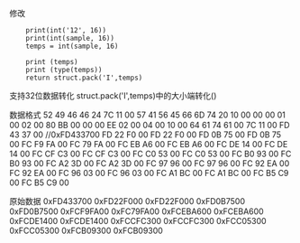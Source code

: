 修改

        print(int('12', 16))
        print(int(sample, 16))
        temps = int(sample, 16)

        print (temps)
        print (type(temps))
        return struct.pack('I',temps)

支持32位数据转化
struct.pack('I',temps)中的大小端转化()

数据格式
52 49 46 46 24 7C 11 00  57 41 56 45 66 6D 74 20
10 00 00 00 01 00 02 00  80 BB 00 00 00 EE 02 00
04 00 10 00 64 61 74 61  00 7C 11 00 FD 43 37 00 //0xFD433700
FD 22 F0 00 FD 22 F0 00  FD 0B 75 00 FD 0B 75 00
FC F9 FA 00 FC 79 FA 00  FC EB A6 00 FC EB A6 00
FC DE 14 00 FC DE 14 00  FC CF C3 00 FC CF C3 00
FC C0 53 00 FC C0 53 00  FC B0 93 00 FC B0 93 00
FC A2 3D 00 FC A2 3D 00  FC 97 96 00 FC 97 96 00
FC 92 EA 00 FC 92 EA 00  FC 96 03 00 FC 96 03 00
FC A1 BC 00 FC A1 BC 00  FC B5 C9 00 FC B5 C9 00

原始数据
0xFD433700
0xFD22F000
0xFD22F000
0xFD0B7500
0xFD0B7500
0xFCF9FA00
0xFC79FA00
0xFCEBA600
0xFCEBA600
0xFCDE1400
0xFCDE1400
0xFCCFC300
0xFCCFC300
0xFCC05300
0xFCC05300
0xFCB09300
0xFCB09300